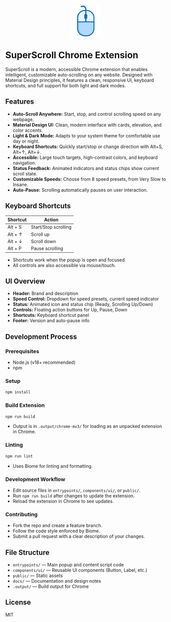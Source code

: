 <p align="center">
  <img src="public/icon/128.png" alt="SuperScroll mouse icon" width="96" height="96" />
</p>

# SuperScroll Chrome Extension

SuperScroll is a modern, accessible Chrome extension that enables intelligent, customizable auto-scrolling on any website. Designed with Material Design principles, it features a clean, responsive UI, keyboard shortcuts, and full support for both light and dark modes.

## Features

- **Auto-Scroll Anywhere:** Start, stop, and control scrolling speed on any webpage.
- **Material Design UI:** Clean, modern interface with cards, elevation, and color accents.
- **Light & Dark Mode:** Adapts to your system theme for comfortable use day or night.
- **Keyboard Shortcuts:** Quickly start/stop or change direction with Alt+S, Alt+↑, Alt+↓.
- **Accessible:** Large touch targets, high-contrast colors, and keyboard navigation.
- **Status Feedback:** Animated indicators and status chips show current scroll state.
- **Customizable Speeds:** Choose from 8 speed presets, from Very Slow to Insane.
- **Auto-Pause:** Scrolling automatically pauses on user interaction.

## Keyboard Shortcuts

| Shortcut      | Action                |
|--------------|-----------------------|
| Alt + S      | Start/Stop scrolling  |
| Alt + ↑      | Scroll up             |
| Alt + ↓      | Scroll down           |
| Alt + P      | Pause scrolling       |

- Shortcuts work when the popup is open and focused.
- All controls are also accessible via mouse/touch.

## UI Overview

- **Header:** Brand and description
- **Speed Control:** Dropdown for speed presets, current speed indicator
- **Status:** Animated icon and status chip (Ready, Scrolling Up/Down)
- **Controls:** Floating action buttons for Up, Pause, Down
- **Shortcuts:** Keyboard shortcut panel
- **Footer:** Version and auto-pause info

## Development Process

### Prerequisites
- Node.js (v18+ recommended)
- npm

### Setup
```sh
npm install
```

### Build Extension
```sh
npm run build
```
- Output is in `.output/chrome-mv3/` for loading as an unpacked extension in Chrome.

### Linting
```sh
npm run lint
```
- Uses Biome for linting and formatting.

### Development Workflow
- Edit source files in `entrypoints/`, `components/ui/`, or `public/`.
- Run `npm run build` after changes to update the extension.
- Reload the extension in Chrome to see updates.

### Contributing
- Fork the repo and create a feature branch.
- Follow the code style enforced by Biome.
- Submit a pull request with a clear description of your changes.

## File Structure

- `entrypoints/` — Main popup and content script code
- `components/ui/` — Reusable UI components (Button, Label, etc.)
- `public/` — Static assets
- `docs/` — Documentation and design notes
- `.output/` — Build output for Chrome

## License
MIT
